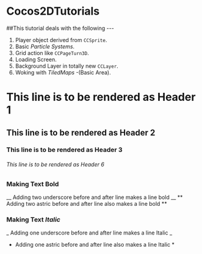 Cocos2DTutorials
================
##This tiutorial deals with the following ---

1. Player object derived from <code>CCSprite</code>.
2. Basic *Particle Systems*.
3. Grid action like <code>CCPageTurn3D</code>.
4. Loading Screen.
5. Background Layer in totally new <code>CCLayer</code>.
6. Woking with *TiledMaps* -(Basic Area).


# This line is to be rendered as Header 1
## This line is to be rendered as Header 2
### This line is to be rendered as Header 3
###### This line is to be rendered as Header 6

### Making Text Bold
__ Adding two underscore before and after line makes a line bold __
** Adding two astric before and after line also makes a line bold **

### Making Text *Italic*
_ Adding one underscore before and after line makes a line Italic _
* Adding one astric before and after line also makes a line Italic *